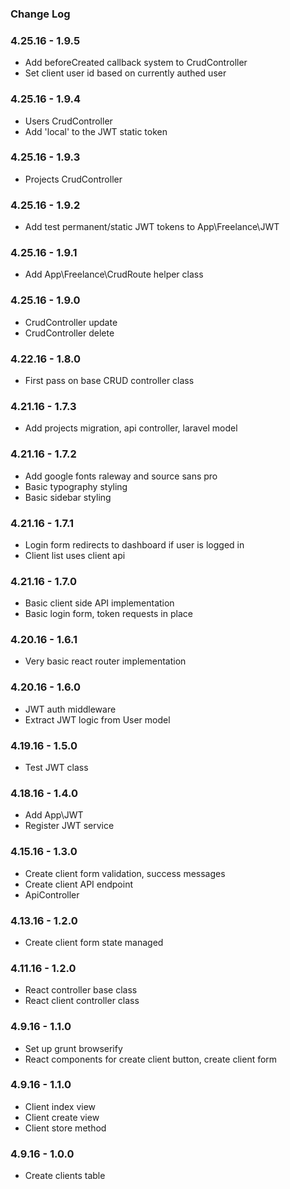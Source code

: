 ### Change Log

### 4.25.16 - 1.9.5
- Add beforeCreated callback system to CrudController
- Set client user id based on currently authed user

### 4.25.16 - 1.9.4
- Users CrudController
- Add 'local' to the JWT static token 

### 4.25.16 - 1.9.3
- Projects CrudController

### 4.25.16 - 1.9.2
- Add test permanent/static JWT tokens to App\Freelance\JWT

### 4.25.16 - 1.9.1
- Add App\Freelance\CrudRoute helper class

### 4.25.16 - 1.9.0
- CrudController update
- CrudController delete

### 4.22.16 - 1.8.0
- First pass on base CRUD controller class

### 4.21.16 - 1.7.3
- Add projects migration, api controller, laravel model 

### 4.21.16 - 1.7.2
- Add google fonts raleway and source sans pro
- Basic typography styling
- Basic sidebar styling

### 4.21.16 - 1.7.1
- Login form redirects to dashboard if user is logged in 
- Client list uses client api 

### 4.21.16 - 1.7.0
- Basic client side API implementation
- Basic login form, token requests in place

### 4.20.16 - 1.6.1
- Very basic react router implementation 

### 4.20.16 - 1.6.0
- JWT auth middleware
- Extract JWT logic from User model 

### 4.19.16 - 1.5.0
- Test JWT class

### 4.18.16 - 1.4.0
- Add App\JWT
- Register JWT service

### 4.15.16 - 1.3.0
- Create client form validation, success messages
- Create client API endpoint
- ApiController

### 4.13.16 - 1.2.0
- Create client form state managed

### 4.11.16 - 1.2.0
- React controller base class
- React client controller class

### 4.9.16 - 1.1.0
- Set up grunt browserify
- React components for create client button, create client form

### 4.9.16 - 1.1.0
- Client index view
- Client create view
- Client store method

### 4.9.16 - 1.0.0
- Create clients table